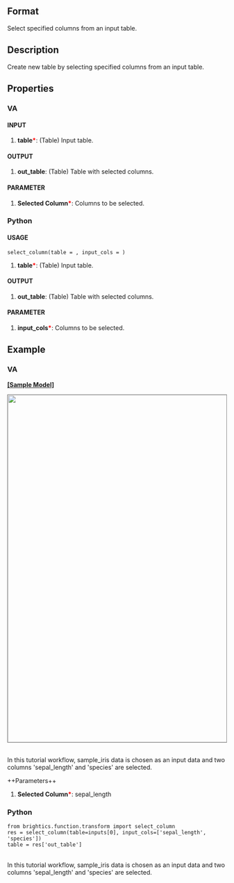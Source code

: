 ## Format
Select specified columns from an input table.

## Description
Create new table by selecting specified columns from an input table.



## Properties
### VA
#### INPUT
1. **table**<b style="color:red">*</b>: (Table) Input table.
#### OUTPUT
1. **out_table**: (Table) Table with selected columns.
#### PARAMETER
1. **Selected Column**<b style="color:red">*</b>: Columns to be selected.



### Python
#### USAGE

```
select_column(table = , input_cols = )
```


1. **table**<b style="color:red">*</b>: (Table) Input table.
#### OUTPUT
1. **out_table**: (Table) Table with selected columns.
#### PARAMETER
1. **input_cols**<b style="color:red">*</b>: Columns to be selected.


## Example
### VA

**<a href="/static/help/python/sample_model/select_column.json" download>[Sample Model]</a>**

<img src="/static/help/python/sample_model_img/select_column.PNG"  width="800px" style="border: 1px solid gray" >

<br>In this tutorial workflow, sample_iris data is chosen as an input data and two columns 'sepal_length' and 'species' are selected.

++Parameters++
1. **Selected Column**<b style="color:red">*</b>: sepal_length


### Python

```
from brightics.function.transform import select_column
res = select_column(table=inputs[0], input_cols=['sepal_length', 'species'])
table = res['out_table']
```

<br>In this tutorial workflow, sample_iris data is chosen as an input data and two columns 'sepal_length' and 'species' are selected.
